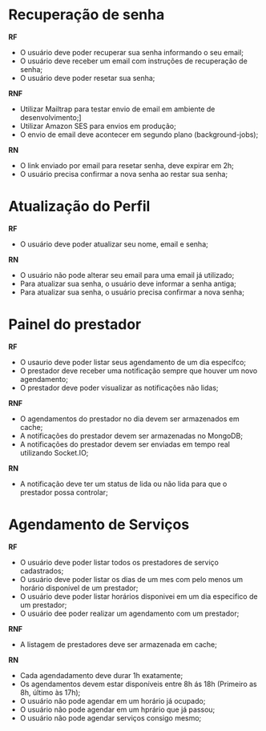 # Recuperação de senha

**RF**

- O usuário deve poder recuperar sua senha informando o seu email;
- O usuário deve receber um email com instruções de recuperação de senha;
- O usuário deve poder resetar sua senha;

**RNF**

- Utilizar Mailtrap para testar envio de email em ambiente de desenvolvimento;]
- Utilizar Amazon SES para envios em produção;
- O envio de email deve acontecer em segundo plano (background-jobs);

**RN**

- O link enviado por email para resetar senha, deve expirar em 2h;
- O usuário precisa confirmar a nova senha ao restar sua senha;

# Atualização do Perfil

**RF**

- O usuário deve poder atualizar seu nome, email e senha;

**RN**

- O usuário não pode alterar seu email para uma email já utilizado;
- Para atualizar sua senha, o usuário deve informar a senha antiga;
- Para atualizar sua senha, o usuário precisa confirmar a nova senha;

# Painel do prestador

**RF**

- O usaurio deve poder listar seus agendamento de um dia específco;
- O prestador deve receber uma notificação sempre que houver um novo agendamento;
- O prestador deve poder visualizar as notificações não lidas;

**RNF**

- O agendamentos do prestador no dia devem ser armazenados em cache;
- A notificações do prestador devem ser armazenadas no MongoDB;
- A notificações do prestador devem ser enviadas em tempo real utilizando Socket.IO;

**RN**

- A notificação deve ter um status de lida ou não lida para que o prestador possa controlar;

# Agendamento de Serviços

**RF**

- O usuário deve poder listar todos os prestadores de serviço cadastrados;
- O usuário deve poder listar os dias de um mes com pelo menos um horário disponível de um prestador;
- O usuário deve poder listar horários disponivei em um dia especifico de um prestador;
- O usuário dee poder realizar um agendamento com um prestador;

**RNF**

- A listagem de prestadores deve ser armazenada em cache;

**RN**
- Cada agendadamento deve durar 1h exatamente;
- Os agendamentos devem estar disponíveis entre 8h ás 18h (Primeiro as 8h, último às 17h);
- O usuário não pode agendar em um horário já ocupado;
- O usuário não pode agendar em um hprário que já passou;
- O usuário não pode agendar serviços consigo mesmo;

